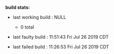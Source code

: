 **build stats:**
- last working build : NULL
	- 0 total

- last faulty build : 11:51:43 Fri Jul 26 2019 CDT
- last failed build : 11:26:53 Fri Jul 26 2019 CDT
